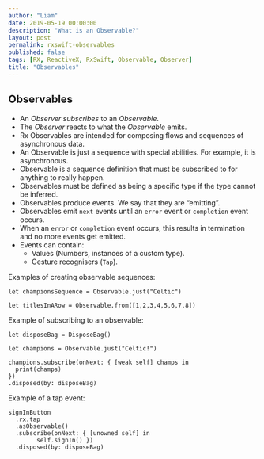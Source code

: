 ```yaml
---
author: "Liam"
date: 2019-05-19 00:00:00
description: "What is an Observable?"
layout: post
permalink: rxswift-observables
published: false
tags: [RX, ReactiveX, RxSwift, Observable, Observer]
title: "Observables"
---
```


## Observables

- An _Observer subscribes_ to an _Observable_.
- The _Observer_ reacts to what the _Observable_ emits.
- Rx Observables are intended for composing flows and sequences of asynchronous data.
- An Observable is just a sequence with special abilities. For example, it is asynchronous.
- Observable is a sequence definition that must be subscribed to for anything to really happen.
- Observables must be defined as being a specific type if the type cannot be inferred.
- Observables produce events. We say that they are “emitting”.
- Observables emit `next` events until an `error` event or `completion` event occurs.
- When an `error` or `completion` event occurs, this results in termination and no more events get emitted.
- Events can contain:
    * Values (Numbers, instances of a custom type).
    * Gesture recognisers (`Tap`).

Examples of creating observable sequences:

```
let championsSequence = Observable.just("Celtic")

let titlesInARow = Observable.from([1,2,3,4,5,6,7,8])
```

Example of subscribing to an observable:

```
let disposeBag = DisposeBag()

let champions = Observable.just("Celtic!")

champions.subscribe(onNext: { [weak self] champs in
  print(champs)
})
.disposed(by: disposeBag)
```

Example of a tap event:
```
signInButton
  .rx.tap
  .asObservable()
  .subscribe(onNext: { [unowned self] in
		self.signIn() })
  .disposed(by: disposeBag)
```
